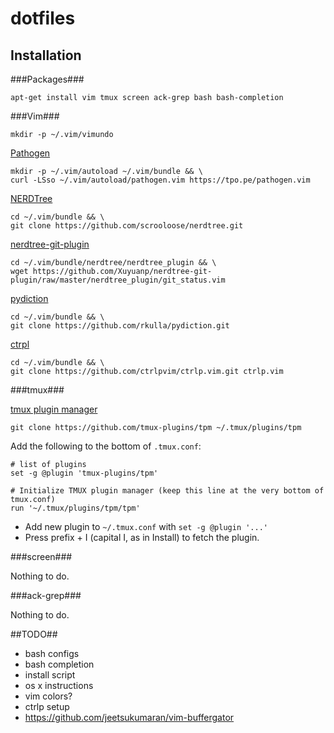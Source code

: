 # dotfiles

## Installation


###Packages###
```
apt-get install vim tmux screen ack-grep bash bash-completion
```

###Vim###

```
mkdir -p ~/.vim/vimundo
```

[Pathogen](https://github.com/tpope/vim-pathogen)
```
mkdir -p ~/.vim/autoload ~/.vim/bundle && \
curl -LSso ~/.vim/autoload/pathogen.vim https://tpo.pe/pathogen.vim
```

[NERDTree](https://github.com/scrooloose/nerdtree)
```
cd ~/.vim/bundle && \
git clone https://github.com/scrooloose/nerdtree.git
```

[nerdtree-git-plugin](https://github.com/Xuyuanp/nerdtree-git-plugin)
```
cd ~/.vim/bundle/nerdtree/nerdtree_plugin && \
wget https://github.com/Xuyuanp/nerdtree-git-plugin/raw/master/nerdtree_plugin/git_status.vim
```

[pydiction](http://rkulla.github.io/pydiction/)
```
cd ~/.vim/bundle && \
git clone https://github.com/rkulla/pydiction.git
```

[ctrpl](https://github.com/ctrlpvim/ctrlp.vim)
```
cd ~/.vim/bundle && \
git clone https://github.com/ctrlpvim/ctrlp.vim.git ctrlp.vim
```

###tmux###

[tmux plugin manager](https://github.com/tmux-plugins/tpm)
```
git clone https://github.com/tmux-plugins/tpm ~/.tmux/plugins/tpm
```

Add the following to the bottom of `.tmux.conf`:
```
# list of plugins
set -g @plugin 'tmux-plugins/tpm'

# Initialize TMUX plugin manager (keep this line at the very bottom of tmux.conf)
run '~/.tmux/plugins/tpm/tpm'
```

- Add new plugin to `~/.tmux.conf` with `set -g @plugin '...'`
- Press prefix + I (capital I, as in Install) to fetch the plugin.


###screen###

Nothing to do.

###ack-grep###

Nothing to do.


##TODO##

- bash configs
- bash completion
- install script
- os x instructions
- vim colors?
- ctrlp setup
- https://github.com/jeetsukumaran/vim-buffergator


